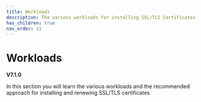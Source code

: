 ```yaml
---
title: Workloads
description: The various workloads for installing SSL/TLS Certificates
has_children: true
nav_order: 11
---
```


# Workloads
**V7.1.0**

In this section you will learn the various workloads and the recommended approach for installing and renewing SSL/TLS certificates